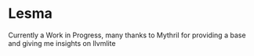 # Lesma

Currently a Work in Progress, many thanks to Mythril for providing a base and giving me insights on llvmlite
